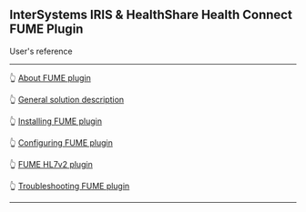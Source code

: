 ## InterSystems IRIS & HealthShare Health Connect FUME Plugin

User's reference

---

👆 [About FUME plugin](about.md)

👆 [General solution description](solution-description.md)

👆 [Installing FUME plugin](installation.md)

👆 [Configuring FUME plugin](configuration.md)

👆 [FUME HL7v2 plugin](fume-tester.md)

👆 [Troubleshooting FUME plugin](troubleshooting.md)

---

